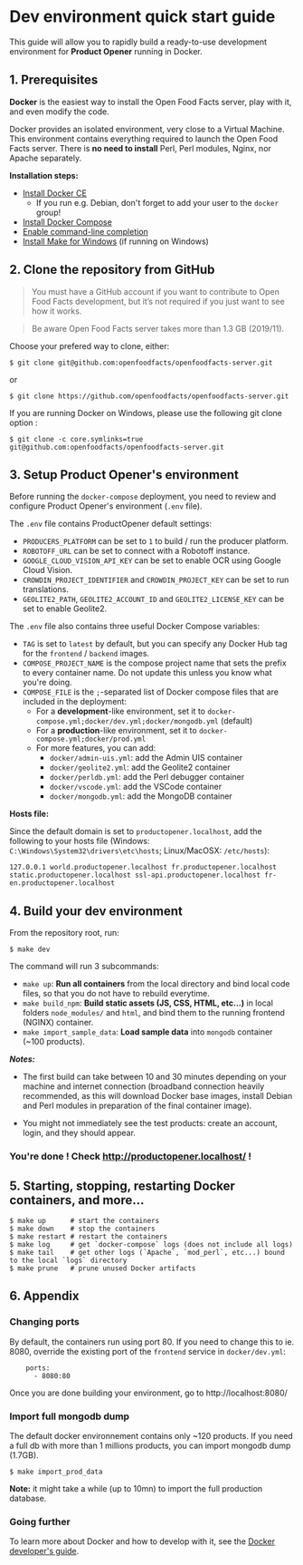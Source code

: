 # Dev environment quick start guide

This guide will allow you to rapidly build a ready-to-use development environment for **Product Opener** running in Docker.


## 1. Prerequisites
**Docker** is the easiest way to install the Open Food Facts server, play with it, and even modify the code.

Docker provides an isolated environment, very close to a Virtual Machine. This environment contains everything required to launch the Open Food Facts server. There is **no need to install** Perl, Perl modules, Nginx, nor Apache separately.

**Installation steps:**
- [Install Docker CE](https://docs.docker.com/install/#supported-platforms)
  - If you run e.g. Debian, don't forget to add your user to the `docker` group!
- [Install Docker Compose](https://docs.docker.com/compose/install/)
- [Enable command-line completion](https://docs.docker.com/compose/completion/)
- [Install Make for Windows](http://gnuwin32.sourceforge.net/packages/make.htm) (if running on Windows)


## 2. Clone the repository from GitHub

> You must have a GitHub account if you want to contribute to Open Food Facts development, but it’s not required if you just want to see how it works.

> Be aware Open Food Facts server takes more than 1.3 GB (2019/11).

Choose your prefered way to clone, either:

```console
$ git clone git@github.com:openfoodfacts/openfoodfacts-server.git
```

or

```console
$ git clone https://github.com/openfoodfacts/openfoodfacts-server.git
```

If you are running Docker on Windows, please use the following git clone option :
```console
$ git clone -c core.symlinks=true git@github.com:openfoodfacts/openfoodfacts-server.git
```

## 3. Setup Product Opener's environment

Before running the `docker-compose` deployment, you need to review and configure
Product Opener's environment (`.env` file).

The `.env` file contains ProductOpener default settings:
* `PRODUCERS_PLATFORM` can be set to `1` to build / run the producer platform.
* `ROBOTOFF_URL` can be set to connect with a Robotoff instance.
* `GOOGLE_CLOUD_VISION_API_KEY` can be set to enable OCR using Google Cloud Vision.
* `CROWDIN_PROJECT_IDENTIFIER` and `CROWDIN_PROJECT_KEY` can be set to run translations.
* `GEOLITE2_PATH`, `GEOLITE2_ACCOUNT_ID` and `GEOLITE2_LICENSE_KEY` can be set to enable Geolite2.

The `.env` file also contains three useful Docker Compose variables:
* `TAG` is set to `latest` by default, but you can specify any Docker Hub tag for the `frontend` / `backend` images.
* `COMPOSE_PROJECT_NAME` is the compose project name that sets the prefix to every container name. Do not update this unless you know what you're doing.
* `COMPOSE_FILE` is the `;`-separated list of Docker compose files that are included in the deployment:
  * For a **development**-like environment, set it to `docker-compose.yml;docker/dev.yml;docker/mongodb.yml` (default)
  * For a **production**-like environment, set it to `docker-compose.yml;docker/prod.yml`
  * For more features, you can add:
    * `docker/admin-uis.yml`: add the Admin UIS container
    * `docker/geolite2.yml`: add the Geolite2 container
    * `docker/perldb.yml`: add the Perl debugger container
    * `docker/vscode.yml`: add the VSCode container
    * `docker/mongodb.yml`: add the MongoDB container

**Hosts file:**

Since the default domain is set to `productopener.localhost`, add the following to your hosts file (Windows: `C:\Windows\System32\drivers\etc\hosts`; Linux/MacOSX: `/etc/hosts`):
```text
127.0.0.1 world.productopener.localhost fr.productopener.localhost static.productopener.localhost ssl-api.productopener.localhost fr-en.productopener.localhost 
```

## 4. Build your dev environment

From the repository root, run:

```console
$ make dev
```

The command will run 3 subcommands:
* `make up`: **Run all containers** from the local directory and bind local code files, so that you do not have to rebuild everytime.
* `make build_npm`: **Build static assets (JS, CSS, HTML, etc...)** in local folders `node_modules/` and `html`, and bind them to the running frontend (NGINX) container.
* `make import_sample_data`: **Load sample data** into `mongodb` container (~100 products).

***Notes:*** 

* The first build can take between 10 and 30 minutes depending on your machine and internet connection (broadband connection heavily recommended, as this will download Docker base images, install Debian and Perl modules in preparation of the final container image).

* You might not immediately see the test products: create an account, login, and they should appear.

### You're done ! Check http://productopener.localhost/ !

## 5. Starting, stopping, restarting Docker containers, and more...

```console
$ make up      # start the containers
$ make down    # stop the containers
$ make restart # restart the containers
$ make log     # get `docker-compose` logs (does not include all logs)
$ make tail    # get other logs (`Apache`, `mod_perl`, etc...) bound to the local `logs` directory
$ make prune   # prune unused Docker artifacts
```

## 6. Appendix

### Changing ports

By default, the containers run using port 80. If you need to change this to ie. 8080, override the existing port of the `frontend` service in `docker/dev.yml`:
```
    ports:
      - 8080:80
```
Once you are done building your environment, go to http://localhost:8080/

### Import full mongodb dump
The default docker environnement contains only ~120 products. If you need a full db with more than 1 millions products, you can import mongodb dump (1.7GB).
```console
$ make import_prod_data
```

**Note:** it might take a while (up to 10mn) to import the full production database.


### Going further
To learn more about Docker and how to develop with it, see the [Docker developer's guide]((./docker-developer-guide.md)).
